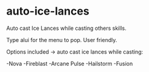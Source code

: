# auto-ice-lances
Auto cast Ice Lances while casting others skills.


Type alui for the menu to pop. User friendly.

Options included -> auto cast ice lances while casting:

-Nova
-Fireblast
-Arcane Pulse
-Hailstorm
-Fusion
